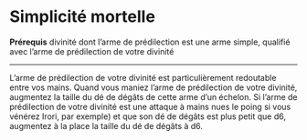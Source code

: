 # Simplicité mortelle

<p><strong>Prérequis</strong> divinité dont l’arme de prédilection est une arme simple, qualifié avec l’arme de prédilection de votre divinité</p>
<hr>
<p>L’arme de prédilection de votre divinité est particulièrement redoutable entre vos mains. Quand vous maniez l’arme de prédilection de votre divinité, augmentez la taille du dé de dégâts de cette arme d’un échelon. Si l’arme de prédilection de votre divinité est une attaque à mains nues le poing si vous vénérez Irori, par exemple) et que son dé de dégâts est plus petit que d6, augmentez à la place la taille du dé de dégâts à d6.</p>